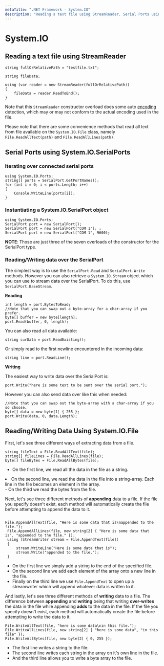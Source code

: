 ```yaml
---
metaTitle: ".NET Framework - System.IO"
description: "Reading a text file using StreamReader, Serial Ports using System.IO.SerialPorts, Reading/Writing Data Using System.IO.File"
---
```


# System.IO



## Reading a text file using StreamReader


```dotnet
string fullOrRelativePath = "testfile.txt";

string fileData;

using (var reader = new StreamReader(fullOrRelativePath))
{
    fileData = reader.ReadToEnd();
}

```

Note that this `StreamReader` constructor overload does some auto [encoding](//#file-encodings) detection, which may or may not conform to the actual encoding used in the file.

Please note that there are some convenience methods that read all text from file available on the `System.IO.File` class, namely `File.ReadAllText(path)` and `File.ReadAllLines(path)`.



## Serial Ports using System.IO.SerialPorts


### Iterating over connected serial ports

```dotnet
using System.IO.Ports;
string[] ports = SerialPort.GetPortNames();
for (int i = 0; i < ports.Length; i++)
{
    Console.WriteLine(ports[i]);
}

```

### Instantiating a System.IO.SerialPort object

```dotnet
using System.IO.Ports;
SerialPort port = new SerialPort();
SerialPort port = new SerialPort("COM 1"); ;
SerialPort port = new SerialPort("COM 1", 9600);

```

**NOTE**: Those are just three of the seven overloads of the constructor for the SerialPort type.

### Reading/Writing data over the SerialPort

The simplest way is to use the `SerialPort.Read` and `SerialPort.Write` methods.
However you can also retrieve a `System.IO.Stream` object which you can use to stream data over the SerialPort. To do this, use `SerialPort.BaseStream`.

**Reading**

```dotnet
int length = port.BytesToRead;
//Note that you can swap out a byte-array for a char-array if you prefer.
byte[] buffer = new byte[length];
port.Read(buffer, 0, length);

```

You can also read all data available:

```dotnet
string curData = port.ReadExisting();

```

Or simply read to the first newline encountered in the incoming data:

```dotnet
string line = port.ReadLine();

```

**Writing**

The easiest way to write data over the SerialPort is:

```dotnet
port.Write("here is some text to be sent over the serial port.");

```

However you can also send data over like this when needed:

```dotnet
//Note that you can swap out the byte-array with a char-array if you so choose.
byte[] data = new byte[1] { 255 };
port.Write(data, 0, data.Length);

```



## Reading/Writing Data Using System.IO.File


First, let's see three different ways of extracting data from a file.

```dotnet
string fileText = File.ReadAllText(file);
string[] fileLines = File.ReadAllLines(file);
byte[] fileBytes = File.ReadAllBytes(file);

```


- On the first line, we read all the data in the file as a string.
<li>On the second line, we read the data in the file into a string-array.
Each line in the file becomes an element in the array.</li>
- On the third we read the bytes from the file.

Next, let's see three different methods of **appending** data to a file.
If the file you specify doesn't exist, each method will automatically create the file before attempting to append the data to it.

```

File.AppendAllText(file, "Here is some data that is\nappended to the file.");
 File.AppendAllLines(file, new string[2] { "Here is some data that is", "appended to the file." });
 using (StreamWriter stream = File.AppendText(file))
 {
     stream.WriteLine("Here is some data that is");
     stream.Write("appended to the file.");
 }

```


- On the first line we simply add a string to the end of the specified file.
- On the second line we add each element of the array onto a new line in the file.
- Finally on the third line we use `File.AppendText` to open up a streamwriter which will append whatever data is written to it.

And lastly, let's see three different methods of **writing** data to a file.
The difference between **appending** and **writing** being that writing **over-writes** the data in the file while appending **adds** to the data in the file.
If the file you specify doesn't exist, each method will automatically create the file before attempting to write the data to it.

```dotnet
File.WriteAllText(file, "here is some data\nin this file.");
File.WriteAllLines(file, new string[2] { "here is some data", "in this file" });
File.WriteAllBytes(file, new byte[2] { 0, 255 });

```


- The first line writes a string to the file.
- The second line writes each string in the array on it's own line in the file.
- And the third line allows you to write a byte array to the file.

